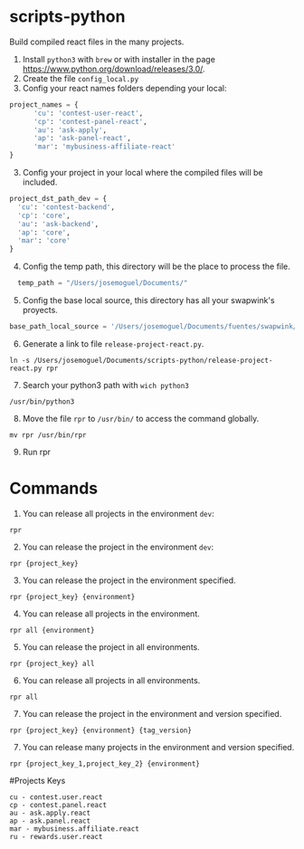 # scripts-python

Build compiled react files in the many projects.

1. Install `python3` with `brew` or with installer in the page https://www.python.org/download/releases/3.0/.
2. Create the file `config_local.py`
2. Config your react names folders depending your local:

```python
project_names = {
      'cu': 'contest-user-react', 
      'cp': 'contest-panel-react',
      'au': 'ask-apply', 
      'ap': 'ask-panel-react', 
      'mar': 'mybusiness-affiliate-react'
}
```
3. Config your project in your local where the compiled files will be included.
```python
project_dst_path_dev = {
  'cu': 'contest-backend', 
  'cp': 'core',
  'au': 'ask-backend', 
  'ap': 'core', 
  'mar': 'core'
}
```
4. Config the temp path, this directory will be the place to process the file.
  
```python 
  temp_path = "/Users/josemoguel/Documents/"
```

5. Config the base local source, this directory has all your swapwink's proyects.
  
```python
base_path_local_source = '/Users/josemoguel/Documents/fuentes/swapwink/'
```
6. Generate a link to file `release-project-react.py`.
```
ln -s /Users/josemoguel/Documents/scripts-python/release-project-react.py rpr
```
7. Search your python3 path with `wich python3`
```
/usr/bin/python3
```
8. Move the file `rpr` to `/usr/bin/` to access the command globally.
```
mv rpr /usr/bin/rpr
```
9. Run rpr

# Commands

1. You can release all projects in the environment `dev`:
```
rpr
```

2. You can release the project in the environment `dev`:
```
rpr {project_key}
```

3. You can release the project in the environment specified.
```
rpr {project_key} {environment}
```

4. You can release all projects in the environment.
```
rpr all {environment}
```

5. You can release the project in all environments.
```
rpr {project_key} all
```

6. You can release all projects in all environments.
```
rpr all
```

7. You can release the project in the environment and version specified.
```
rpr {project_key} {environment} {tag_version}
```

7. You can release many projects in the environment and version specified.
```
rpr {project_key_1,project_key_2} {environment}
```

#Projects Keys

```
cu - contest.user.react
cp - contest.panel.react
au - ask.apply.react
ap - ask.panel.react
mar - mybusiness.affiliate.react
ru - rewards.user.react
```




